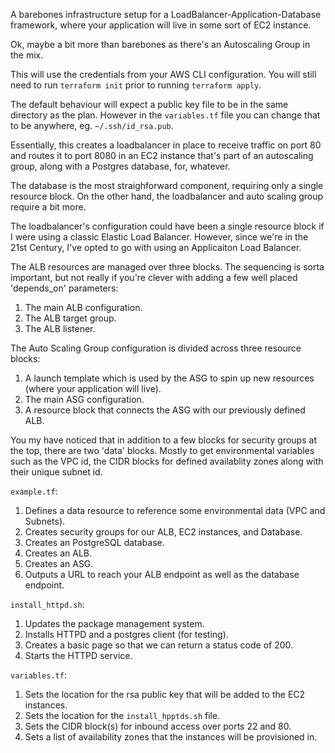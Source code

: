 A barebones infrastructure setup for a LoadBalancer-Application-Database framework, where your application will live in some sort of EC2 instance. 

Ok, maybe a bit more than barebones as there's an Autoscaling Group in the mix.

This will use the credentials from your AWS CLI configuration.
You will still need to run `terraform init` prior to running `terraform apply`.

The default behaviour will expect a public key file to be in the same directory as the plan.
However in the `variables.tf` file you can change that to be anywhere, eg. `~/.ssh/id_rsa.pub`.

Essentially, this creates a loadbalancer in place to receive traffic on port 80 and routes it to port 8080 in an EC2 instance that's part of an autoscaling group, along with a Postgres database, for, whatever. 

The database is the most straighforward component, requiring only a single resource block. On the other hand, the loadbalancer and auto scaling group require a bit more.

The loadbalancer's configuration could have been a single resource block if I were using a classic Elastic Load Balancer. However, since we're in the 21st Century, I've opted to go with using an Applicaiton Load Balancer. 

The ALB resources are managed over three blocks. The sequencing is sorta important, but not really if you're clever with adding a few well placed 'depends_on' parameters:
1. The main ALB configuration.
2. The ALB target group.
3. The ALB listener.

The Auto Scaling Group configuration is divided across three resource blocks:
1. A launch template which is used by the ASG to spin up new resources (where your application will live). 
2. The main ASG configuration.
3. A resource block that connects the ASG with our previously defined ALB. 

You my have noticed that in addition to a few blocks for security groups at the top, there are two 'data' blocks. Mostly to get environmental variables such as the VPC id, the CIDR blocks for defined availablity zones along with their unique subnet id. 


`example.tf`:
1. Defines a data resource to reference some environmental data (VPC and Subnets).
2. Creates security groups for our ALB, EC2 instances, and Database.
3. Creates an PostgreSQL database.
4. Creates an ALB.
5. Creates an ASG.
6. Outputs a URL to reach your ALB endpoint as well as the database endpoint.

`install_httpd.sh`:
1. Updates the package management system. 
2. Installs HTTPD and a postgres client (for testing).
3. Creates a basic page so that we can return a status code of 200.
4. Starts the HTTPD service.

`variables.tf`:
1. Sets the location for the rsa public key that will be added to the EC2 instances.
2. Sets the location for the `install_hpptds.sh` file. 
3. Sets the CIDR block(s) for inbound access over ports 22 and 80.
4. Sets a list of availability zones that the instances will be provisioned in.